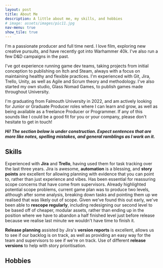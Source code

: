 ```yaml
---
layout: post
title: About Me
description: A little about me, my skills, and hobbies
# image: assets/images/pic11.jpg
nav-menu: true
show_tile: true
---
```


I'm a passionate producer and full time nerd. I love film, exploring new creative pursuits, and have recently got into Warhammer 40k. I've also run a few D&D campaigns in the past.

I've got experience running game dev teams, taking projects from initial conception to publishing on Itch and Steam, always with a focus on maintaining healthy and flexible practices. I'm experienced with Git, Jira, Trello, Unity, as well as Agile and Scrum theory and methodology. I've also started my own studio, Glass Nomad Games, to publish games made throughout University.

I'm graduating from Falmouth University in 2022, and am actively looking for Junior or Graduate Producer roles where I can learn and grow, as well as being available as a freelance Producer or Programmer. If any of this sounds like I could be a good fit for you or your company, please don't hesitate to get in touch! 

<i><b> Hi! The section below is under construction. Expect sentences that are more like notes, spelling mistakes, and general ramblings as I work on it. </b></i>

<h2>Skills</h2>
Experienced with <b>Jira</b> and <b>Trello</b>, having used them for task tracking over the last three years. Jira is awesome, <b>automation</b> is a blessing, and <b>story points</b> are excellent for allowing planning with evidence that you can point to, rather than just experience and vibes. Has been essential for reassuring scope concerns that have come from supervisors. Already highlighted potential scope problems, current game plan was to produce two levels, although after some analysis, breaking down tasks and pointing them up we realised that was likely out of scope. Given we've found this out early, we've been able to <b>rescope regularly</b>, including redesigning our second level to be based off of cheaper, modular assets, rather than ending up in the position where we have to abandon a half finished level just before release because we realise last minute we wouldn't have time to finish it.
<span class="image fit"><img src="{{ site.baseurl }}/assets/images/Jira_Backlog.png" alt=""/></span>

<b>Release planning</b> assisted by Jira's <b>version reports</b> is excellent, allows us to see if our backlog is on track, as well as providing an easy way for the team and supervisors to see if we're on track. Use of different <b>release versions</b> to help with story prioritisation.
<span class="image fit"><img src="{{ site.baseurl }}/assets/images/Jira_Version_Report.png" alt=""/></span>

<h2>Hobbies</h2>